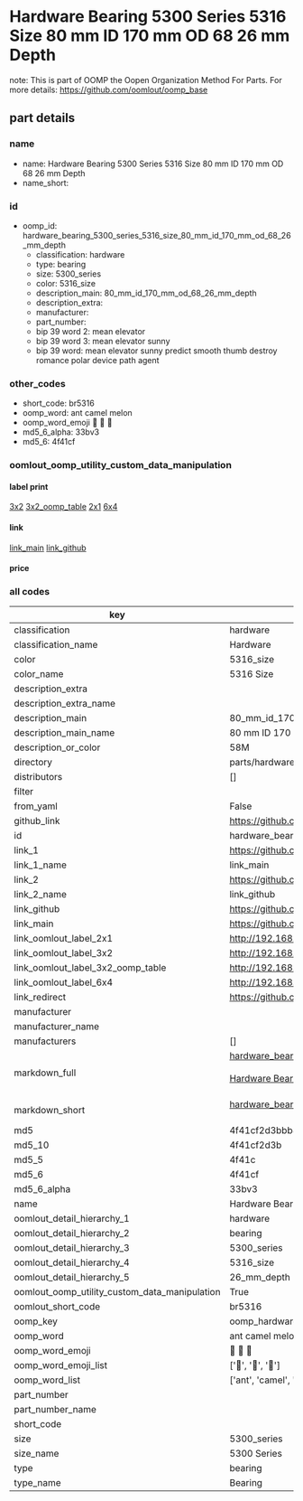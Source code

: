 # Hardware Bearing 5300 Series 5316 Size 80 mm ID 170 mm OD 68 26 mm Depth  

note: This is part of OOMP the Oopen Organization Method For Parts. For more details: https://github.com/oomlout/oomp_base

##  part details
  







### name
* name: Hardware Bearing 5300 Series 5316 Size 80 mm ID 170 mm OD 68 26 mm Depth
* name_short: 
### id
* oomp_id: hardware_bearing_5300_series_5316_size_80_mm_id_170_mm_od_68_26_mm_depth
  * classification: hardware
  * type: bearing
  * size: 5300_series
  * color: 5316_size
  * description_main: 80_mm_id_170_mm_od_68_26_mm_depth
  * description_extra: 
  * manufacturer: 
  * part_number: 
  * bip 39 word 2: mean elevator
  * bip 39 word 3: mean elevator sunny
  * bip 39 word: mean elevator sunny predict smooth thumb destroy romance polar device path agent

### other_codes
* short_code: br5316
* oomp_word: ant camel melon
* oomp_word_emoji :ant: :camel: :melon:
* md5_6_alpha: 33bv3
* md5_6: 4f41cf






### oomlout_oomp_utility_custom_data_manipulation
#### label print
[3x2](http://192.168.1.245:1112/?label=oomp%2033bv3)
[3x2_oomp_table](http://192.168.1.108:1112/?label=oomp%2033bv3)
[2x1](http://192.168.1.242:1112/?label=oomp%2033bv3)
[6x4](http://192.168.1.55:1112/?label=oomp%2033bv3)    

#### link

[link_main](https://github.com/oomlout/oomlout_oomp_version_1_messy/tree/main/parts/hardware_bearing_5300_series_5316_size_80_mm_id_170_mm_od_68_26_mm_depth) [link_github](https://github.com/oomlout/oomlout_oomp_version_1_messy/tree/main/parts/hardware_bearing_5300_series_5316_size_80_mm_id_170_mm_od_68_26_mm_depth)                             

#### price







### all codes 
| key | value |  
| --- | --- |  
| classification | hardware |  
| classification_name | Hardware |  
| color | 5316_size |  
| color_name | 5316 Size |  
| description_extra |  |  
| description_extra_name |  |  
| description_main | 80_mm_id_170_mm_od_68_26_mm_depth |  
| description_main_name | 80 mm ID 170 mm OD 68 26 mm Depth |  
| description_or_color | 58M |  
| directory | parts/hardware_bearing_5300_series_5316_size_80_mm_id_170_mm_od_68_26_mm_depth |  
| distributors | [] |  
| filter |  |  
| from_yaml | False |  
| github_link | https://github.com/oomlout/oomlout_oomp_part_src/tree/main/parts/hardware_bearing_5300_series_5316_size_80_mm_id_170_mm_od_68_26_mm_depth |  
| id | hardware_bearing_5300_series_5316_size_80_mm_id_170_mm_od_68_26_mm_depth |  
| link_1 | https://github.com/oomlout/oomlout_oomp_version_1_messy/tree/main/parts/hardware_bearing_5300_series_5316_size_80_mm_id_170_mm_od_68_26_mm_depth |  
| link_1_name | link_main |  
| link_2 | https://github.com/oomlout/oomlout_oomp_version_1_messy/tree/main/parts/hardware_bearing_5300_series_5316_size_80_mm_id_170_mm_od_68_26_mm_depth |  
| link_2_name | link_github |  
| link_github | https://github.com/oomlout/oomlout_oomp_version_1_messy/tree/main/parts/hardware_bearing_5300_series_5316_size_80_mm_id_170_mm_od_68_26_mm_depth |  
| link_main | https://github.com/oomlout/oomlout_oomp_version_1_messy/tree/main/parts/hardware_bearing_5300_series_5316_size_80_mm_id_170_mm_od_68_26_mm_depth |  
| link_oomlout_label_2x1 | http://192.168.1.242:1112/?label=oomp%2033bv3 |  
| link_oomlout_label_3x2 | http://192.168.1.245:1112/?label=oomp%2033bv3 |  
| link_oomlout_label_3x2_oomp_table | http://192.168.1.108:1112/?label=oomp%2033bv3 |  
| link_oomlout_label_6x4 | http://192.168.1.55:1112/?label=oomp%2033bv3 |  
| link_redirect | https://github.com/oomlout/oomlout_oomp_version_1_messy/tree/main/parts/hardware_bearing_5300_series_5316_size_80_mm_id_170_mm_od_68_26_mm_depth |  
| manufacturer |  |  
| manufacturer_name |  |  
| manufacturers | [] |  
| markdown_full | [hardware_bearing_5300_series_5316_size_80_mm_id_170_mm_od_68_26_mm_depth](none)<br>[](none)<br>[Hardware Bearing 5300 Series 5316 Size 80 Mm Id 170 Mm Od 68 26 Mm Depth](none)<br><br> |  
| markdown_short | [hardware_bearing_5300_series_5316_size_80_mm_id_170_mm_od_68_26_mm_depth](none)<br><br> |  
| md5 | 4f41cf2d3bbb878785e67a9bb2d1fc4e |  
| md5_10 | 4f41cf2d3b |  
| md5_5 | 4f41c |  
| md5_6 | 4f41cf |  
| md5_6_alpha | 33bv3 |  
| name | Hardware Bearing 5300 Series 5316 Size 80 mm ID 170 mm OD 68 26 mm Depth |  
| oomlout_detail_hierarchy_1 | hardware |  
| oomlout_detail_hierarchy_2 | bearing |  
| oomlout_detail_hierarchy_3 | 5300_series |  
| oomlout_detail_hierarchy_4 | 5316_size |  
| oomlout_detail_hierarchy_5 | 26_mm_depth |  
| oomlout_oomp_utility_custom_data_manipulation | True |  
| oomlout_short_code | br5316 |  
| oomp_key | oomp_hardware_bearing_5300_series_5316_size_80_mm_id_170_mm_od_68_26_mm_depth |  
| oomp_word | ant camel melon |  
| oomp_word_emoji | :ant: :camel: :melon: |  
| oomp_word_emoji_list | [':ant:', ':camel:', ':melon:'] |  
| oomp_word_list | ['ant', 'camel', 'melon'] |  
| part_number |  |  
| part_number_name |  |  
| short_code |  |  
| size | 5300_series |  
| size_name | 5300 Series |  
| type | bearing |  
| type_name | Bearing |  
